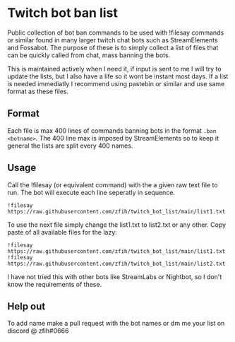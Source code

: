# Twitch bot ban list
Public collection of bot ban commands to be used with !filesay commands or similar found in many larger twitch chat bots such as StreamElements and Fossabot. The purpose of these is to simply collect a list of files that can be quickly called from chat, mass banning the bots.

This is maintained actively when I need it, if input is sent to me I will try to update the lists, but I also have a life so it wont be instant most days.
If a list is needed immediatly I recommend using pastebin or similar and use same format as these files.

## Format
Each file is max 400 lines of commands banning bots in the format `.ban <botname>`.
The 400 line max is imposed by StreamElements so to keep it general the lists are split every 400 names.

## Usage
Call the !filesay (or equivalent command) with the a given raw text file to run. The bot will execute each line seperatly in sequence.

```!filesay  https://raw.githubusercontent.com/zfih/twitch_bot_list/main/list1.txt```

To use the next file simply change the list1.txt to list2.txt or any other.
Copy paste of all available files for the lazy:
```
!filesay https://raw.githubusercontent.com/zfih/twitch_bot_list/main/list1.txt
!filesay https://raw.githubusercontent.com/zfih/twitch_bot_list/main/list2.txt
```

I have not tried this with other bots like StreamLabs or Nightbot, so I don't know the requirements of these.

## Help out
To add name make a pull request with the bot names or dm me your list on discord @ zfih#0666